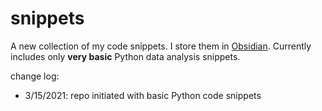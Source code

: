 # snippets

A new collection of my code snippets. I store them in [Obsidian](https://obsidian.md/). Currently includes only __very basic__ Python data analysis snippets.

change log: 
- 3/15/2021: repo initiated with basic Python code snippets
